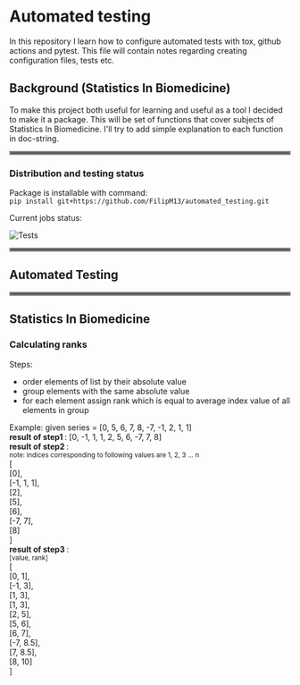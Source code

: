 
# Automated testing
In this repository I learn how to configure automated tests with tox, github actions and pytest.
This file will contain notes regarding creating configuration files, tests etc.

## Background (Statistics In Biomedicine)
To make this project both useful for learning and useful as a tool I decided to make it a package.
This will be set of functions that cover subjects of Statistics In Biomedicine.
I'll try to add simple explanation to each function in doc-string.

<hr style="border:3px solid gray">

### Distribution and testing status
Package is installable with command: <br>
`pip install git+https://github.com/FilipM13/automated_testing.git`

Current jobs status:

![Tests](https://github.com/FilipM13/automated_testing/actions/workflows/tests.yml/badge.svg)


<hr style="border:3px solid gray">

## Automated Testing


<hr style="border:3px solid gray">

## Statistics In Biomedicine

### Calculating ranks
Steps:
* order elements of list by their absolute value
* group elements with the same absolute value
* for each element assign rank which is equal to average index value of all elements in group

Example:
given series = [0, 5, 6, 7, 8, -7, -1, 2, 1, 1] <br>
<b> result of step1 </b>: [0, -1, 1, 1, 2, 5, 6, -7, 7, 8] <br>
<b> result of step2 </b>: <br>
<small> note: indices corresponding to following values are 1, 2, 3 ... n </small> <br>
[ <br>
[0], <br>
[-1, 1, 1], <br>
[2], <br>
[5], <br>
[6], <br>
[-7, 7], <br>
[8] <br>
] <br>
<b> result of step3 </b>: <br>
<small> [value, rank] </small> <br>
[ <br>
[0, 1], <br>
[-1, 3], <br>
[1, 3], <br>
[1, 3], <br>
[2, 5], <br>
[5, 6], <br>
[6, 7], <br>
[-7, 8.5], <br>
[7, 8.5], <br>
[8, 10] <br>
]



